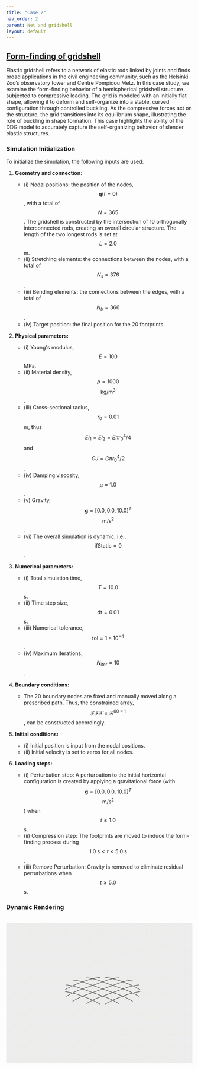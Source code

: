 ```yaml
---
title: "Case 2"
nav_order: 2
parent: Net and gridshell
layout: default
---
```


## [Form-finding of gridshell](https://github.com/weicheng-huang-mechanics/DDG_Tutorial/tree/main/rod_network/case_2)

Elastic gridshell refers to a network of elastic rods linked by joints and finds broad applications in the civil engineering community, such as the Helsinki Zoo’s observatory tower and Centre Pompidou Metz. In this case study, we examine the form-finding behavior of a hemispherical gridshell structure subjected to compressive loading. The grid is modeled with an initially flat shape, allowing it to deform and self-organize into a stable, curved configuration through controlled buckling. As the compressive forces act on the structure, the grid transitions into its equilibrium shape, illustrating the role of buckling in shape formation. This case highlights the ability of the DDG model to accurately capture the self-organizing behavior of slender elastic structures.

### Simulation Initialization

To initialize the simulation, the following inputs are used:

1. **Geometry and connection:**
   - (i) Nodal positions: the position of the nodes, $$\mathbf{q}(t=0)$$, with a total of $$N = 365$$. The gridshell is constructed by the intersection of 10 orthogonally interconnected rods, creating an overall circular structure. The length of the two longest rods is set at $$L = 2.0$$ m.
   - (ii) Stretching elements: the connections between the nodes, with a total of $$N_s = 376$$.
   - (iii) Bending elements: the connections between the edges, with a total of $$N_b = 366$$.
   - (iv) Target position: the final position for the 20 footprints.

2. **Physical parameters:**
   - (i) Young's modulus, $$E = 100$$ MPa.
   - (ii) Material density, $$\rho = 1000$$ $$\mathrm{kg/m^3}$$.
   - (iii) Cross-sectional radius, $$r_0 = 0.01$$ m, thus $$EI_1 = EI_2 = E \pi r_0^4 / 4$$ and $$GJ = G \pi r_0^4 / 2$$.
   - (iv) Damping viscosity, $$\mu = 1.0$$.
   - (v) Gravity, $$\mathbf{g} = [0.0, 0.0, 10.0]^T$$ $$\mathrm{m/s^2}$$.
   - (vi) The overall simulation is dynamic, i.e., $$\mathrm{ifStatic} = 0$$.

3. **Numerical parameters:**
   - (i) Total simulation time, $$T = 10.0$$ s.
   - (ii) Time step size, $$\mathrm{dt} = 0.01$$ s.
   - (iii) Numerical tolerance, $$\mathrm{tol} = 1 \times 10^{-4}$$.
   - (iv) Maximum iterations, $$N_{\mathrm{iter}} = 10$$.

4. **Boundary conditions:**
   - The 20 boundary nodes are fixed and manually moved along a prescribed path. Thus, the constrained array, $$\mathcal{FIX} \in \mathcal{R}^{60 \times 1}$$, can be constructed accordingly.

5. **Initial conditions:**
   - (i) Initial position is input from the nodal positions.
   - (ii) Initial velocity is set to zeros for all nodes.

6. **Loading steps:**
   - (i) Perturbation step: A perturbation to the initial horizontal configuration is created by applying a gravitational force (with $$\mathbf{g} = [0.0, 0.0, 10.0]^T$$ $$\mathrm{m/s^2}$$) when $$t \le 1.0$$ s.
   - (ii) Compression step: The footprints are moved to induce the form-finding process during $$1.0 \; \mathrm{s} < t < 5.0 \; \mathrm{s}$$.
   - (iii) Remove Perturbation: Gravity is removed to eliminate residual perturbations when $$t \ge 5.0$$ s.


### Dynamic Rendering
<br/><img src='../assets/videos/net_2.gif' width="600">